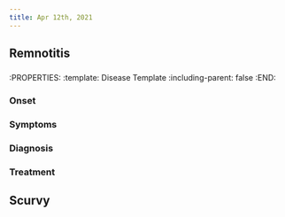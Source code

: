 ```yaml
---
title: Apr 12th, 2021
---
```


## Remnotitis
### 
:PROPERTIES:
:template: Disease Template
:including-parent: false
:END:
### Onset
### Symptoms
### Diagnosis
### Treatment
## Scurvy
###
